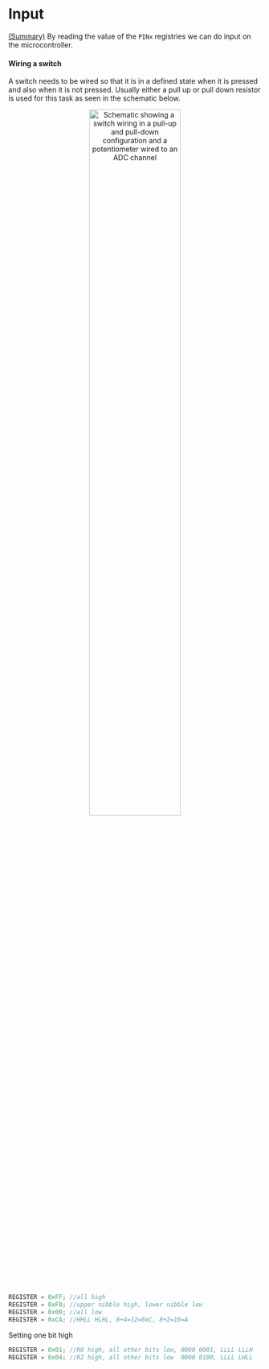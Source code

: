 # Input
[(Summary)](bit_manipulation.md#summary)
By reading the value of the ```PINx``` registries we can do input on the microcontroller.


#### Wiring a switch
A switch needs to be wired so that it is in a defined state when it is pressed and also when it is not pressed. Usually either a pull up or pull down resistor is used for this task as seen in the schematic below.

<p align="center"> <img src="https://cdn.rawgit.com/mxeng/mcp-docs/1e6ea90f8f955fa6812864f90941af543fb00d82/schematics/input_and_adc.svg" alt="Schematic showing a switch wiring in a pull-up and pull-down configuration and a potentiometer wired to an ADC channel" width="60%"> </p>

```c
REGISTER = 0xFF; //all high
REGISTER = 0xF0; //upper nibble high, lower nibble low
REGISTER = 0x00; //all low
REGISTER = 0xCA; //HHLL HLHL, 8+4=12=0xC, 8+2=10=A
```
Setting one bit high
```c
REGISTER = 0x01; //R0 high, all other bits low, 0000 0001, LLLL LLLH
REGISTER = 0x04; //R2 high, all other bits low  0000 0100, LLLL LHLL
```
